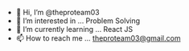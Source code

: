 - 👋 Hi, I’m @theproteam03
- 👀 I’m interested in ... Problem Solving
- 🌱 I’m currently learning ... React JS
- 📫 How to reach me ... theproteam03@gmail.com



<!---
theproteam03/theproteam03 is a ✨ special ✨ repository because its `README.md` (this file) appears on your GitHub profile.
You can click the Preview link to take a look at your changes.
--->

